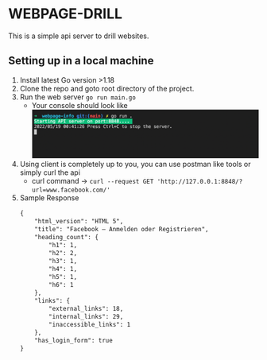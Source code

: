 # WEBPAGE-DRILL

This is a simple api server to drill websites.


## Setting up in a local machine
1. Install latest Go version >1.18
2. Clone the repo and goto root directory of the project.
3. Run the web server `go run main.go` 
    - Your console should look like ![Employee data](/screenshots/server-start.png)
4. Using client is completely up to you, you can use postman like tools or simply curl the api
    - curl command -> `curl --request GET 'http://127.0.0.1:8848/?url=www.facebook.com/'`
5. Sample Response
    ```
    {
        "html_version": "HTML 5",
        "title": "Facebook – Anmelden oder Registrieren",
        "heading_count": {
            "h1": 1,
            "h2": 2,
            "h3": 1,
            "h4": 1,
            "h5": 1,
            "h6": 1
        },
        "links": {
            "external_links": 18,
            "internal_links": 29,
            "inaccessible_links": 1
        },
        "has_login_form": true
    }
    ```
